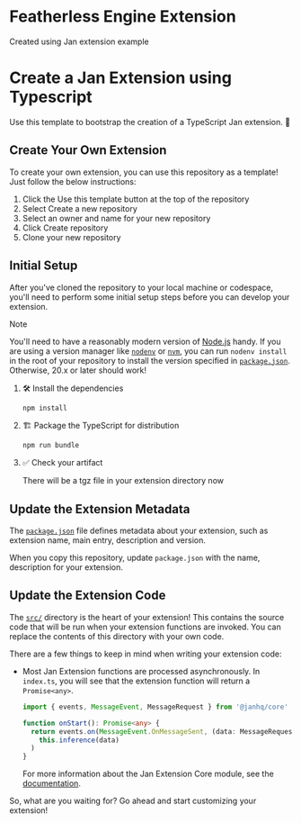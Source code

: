 # Featherless Engine Extension

Created using Jan extension example

# Create a Jan Extension using Typescript

Use this template to bootstrap the creation of a TypeScript Jan extension. 🚀

## Create Your Own Extension

To create your own extension, you can use this repository as a template! Just follow the below instructions:

1. Click the Use this template button at the top of the repository
2. Select Create a new repository
3. Select an owner and name for your new repository
4. Click Create repository
5. Clone your new repository

## Initial Setup

After you've cloned the repository to your local machine or codespace, you'll need to perform some initial setup steps before you can develop your extension.

> [!NOTE]
>
> You'll need to have a reasonably modern version of
> [Node.js](https://nodejs.org) handy. If you are using a version manager like
> [`nodenv`](https://github.com/nodenv/nodenv) or
> [`nvm`](https://github.com/nvm-sh/nvm), you can run `nodenv install` in the
> root of your repository to install the version specified in
> [`package.json`](./package.json). Otherwise, 20.x or later should work!

1. :hammer_and_wrench: Install the dependencies

   ```bash
   npm install
   ```

1. :building_construction: Package the TypeScript for distribution

   ```bash
   npm run bundle
   ```

1. :white_check_mark: Check your artifact

   There will be a tgz file in your extension directory now

## Update the Extension Metadata

The [`package.json`](package.json) file defines metadata about your extension, such as
extension name, main entry, description and version.

When you copy this repository, update `package.json` with the name, description for your extension.

## Update the Extension Code

The [`src/`](./src/) directory is the heart of your extension! This contains the
source code that will be run when your extension functions are invoked. You can replace the
contents of this directory with your own code.

There are a few things to keep in mind when writing your extension code:

- Most Jan Extension functions are processed asynchronously.
  In `index.ts`, you will see that the extension function will return a `Promise<any>`.

  ```typescript
  import { events, MessageEvent, MessageRequest } from '@janhq/core'

  function onStart(): Promise<any> {
    return events.on(MessageEvent.OnMessageSent, (data: MessageRequest) =>
      this.inference(data)
    )
  }
  ```

  For more information about the Jan Extension Core module, see the
  [documentation](https://github.com/janhq/jan/blob/main/core/README.md).

So, what are you waiting for? Go ahead and start customizing your extension!
